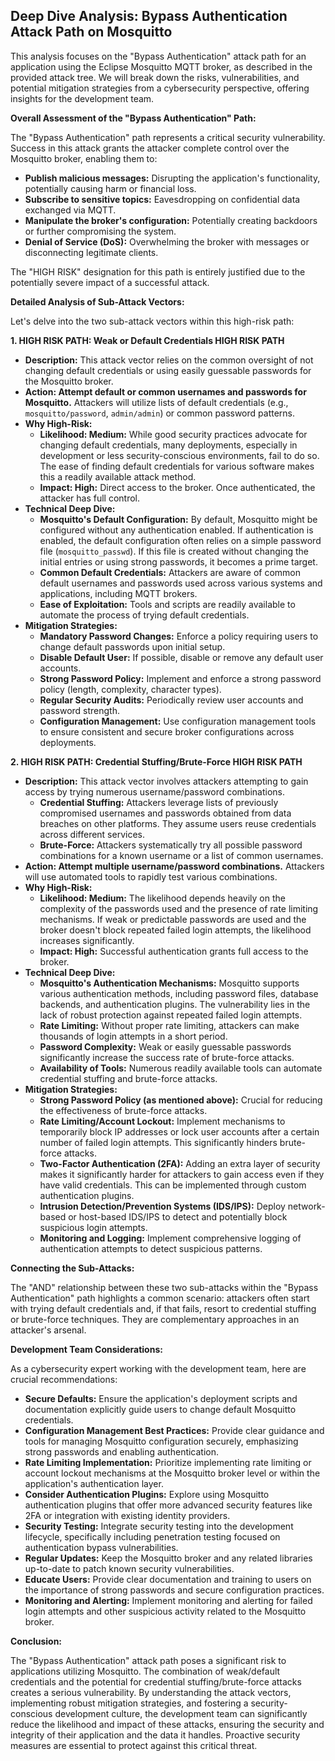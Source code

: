 ## Deep Dive Analysis: Bypass Authentication Attack Path on Mosquitto

This analysis focuses on the "Bypass Authentication" attack path for an application using the Eclipse Mosquitto MQTT broker, as described in the provided attack tree. We will break down the risks, vulnerabilities, and potential mitigation strategies from a cybersecurity perspective, offering insights for the development team.

**Overall Assessment of the "Bypass Authentication" Path:**

The "Bypass Authentication" path represents a critical security vulnerability. Success in this attack grants the attacker complete control over the Mosquitto broker, enabling them to:

* **Publish malicious messages:** Disrupting the application's functionality, potentially causing harm or financial loss.
* **Subscribe to sensitive topics:**  Eavesdropping on confidential data exchanged via MQTT.
* **Manipulate the broker's configuration:** Potentially creating backdoors or further compromising the system.
* **Denial of Service (DoS):** Overwhelming the broker with messages or disconnecting legitimate clients.

The "HIGH RISK" designation for this path is entirely justified due to the potentially severe impact of a successful attack.

**Detailed Analysis of Sub-Attack Vectors:**

Let's delve into the two sub-attack vectors within this high-risk path:

**1. HIGH RISK PATH: Weak or Default Credentials HIGH RISK PATH**

* **Description:** This attack vector relies on the common oversight of not changing default credentials or using easily guessable passwords for the Mosquitto broker.
* **Action: Attempt default or common usernames and passwords for Mosquitto.**  Attackers will utilize lists of default credentials (e.g., `mosquitto/password`, `admin/admin`) or common password patterns.
* **Why High-Risk:**
    * **Likelihood: Medium:** While good security practices advocate for changing default credentials, many deployments, especially in development or less security-conscious environments, fail to do so. The ease of finding default credentials for various software makes this a readily available attack method.
    * **Impact: High:**  Direct access to the broker. Once authenticated, the attacker has full control.
* **Technical Deep Dive:**
    * **Mosquitto's Default Configuration:** By default, Mosquitto might be configured without any authentication enabled. If authentication is enabled, the default configuration often relies on a simple password file (`mosquitto_passwd`). If this file is created without changing the initial entries or using strong passwords, it becomes a prime target.
    * **Common Default Credentials:** Attackers are aware of common default usernames and passwords used across various systems and applications, including MQTT brokers.
    * **Ease of Exploitation:**  Tools and scripts are readily available to automate the process of trying default credentials.
* **Mitigation Strategies:**
    * **Mandatory Password Changes:** Enforce a policy requiring users to change default passwords upon initial setup.
    * **Disable Default User:** If possible, disable or remove any default user accounts.
    * **Strong Password Policy:** Implement and enforce a strong password policy (length, complexity, character types).
    * **Regular Security Audits:** Periodically review user accounts and password strength.
    * **Configuration Management:** Use configuration management tools to ensure consistent and secure broker configurations across deployments.

**2. HIGH RISK PATH: Credential Stuffing/Brute-Force HIGH RISK PATH**

* **Description:** This attack vector involves attackers attempting to gain access by trying numerous username/password combinations.
    * **Credential Stuffing:** Attackers leverage lists of previously compromised usernames and passwords obtained from data breaches on other platforms. They assume users reuse credentials across different services.
    * **Brute-Force:** Attackers systematically try all possible password combinations for a known username or a list of common usernames.
* **Action: Attempt multiple username/password combinations.** Attackers will use automated tools to rapidly test various combinations.
* **Why High-Risk:**
    * **Likelihood: Medium:** The likelihood depends heavily on the complexity of the passwords used and the presence of rate limiting mechanisms. If weak or predictable passwords are used and the broker doesn't block repeated failed login attempts, the likelihood increases significantly.
    * **Impact: High:** Successful authentication grants full access to the broker.
* **Technical Deep Dive:**
    * **Mosquitto's Authentication Mechanisms:** Mosquitto supports various authentication methods, including password files, database backends, and authentication plugins. The vulnerability lies in the lack of robust protection against repeated failed login attempts.
    * **Rate Limiting:** Without proper rate limiting, attackers can make thousands of login attempts in a short period.
    * **Password Complexity:** Weak or easily guessable passwords significantly increase the success rate of brute-force attacks.
    * **Availability of Tools:** Numerous readily available tools can automate credential stuffing and brute-force attacks.
* **Mitigation Strategies:**
    * **Strong Password Policy (as mentioned above):**  Crucial for reducing the effectiveness of brute-force attacks.
    * **Rate Limiting/Account Lockout:** Implement mechanisms to temporarily block IP addresses or lock user accounts after a certain number of failed login attempts. This significantly hinders brute-force attacks.
    * **Two-Factor Authentication (2FA):**  Adding an extra layer of security makes it significantly harder for attackers to gain access even if they have valid credentials. This can be implemented through custom authentication plugins.
    * **Intrusion Detection/Prevention Systems (IDS/IPS):**  Deploy network-based or host-based IDS/IPS to detect and potentially block suspicious login attempts.
    * **Monitoring and Logging:**  Implement comprehensive logging of authentication attempts to detect suspicious patterns.

**Connecting the Sub-Attacks:**

The "AND" relationship between these two sub-attacks within the "Bypass Authentication" path highlights a common scenario: attackers often start with trying default credentials and, if that fails, resort to credential stuffing or brute-force techniques. They are complementary approaches in an attacker's arsenal.

**Development Team Considerations:**

As a cybersecurity expert working with the development team, here are crucial recommendations:

* **Secure Defaults:**  Ensure the application's deployment scripts and documentation explicitly guide users to change default Mosquitto credentials.
* **Configuration Management Best Practices:**  Provide clear guidance and tools for managing Mosquitto configuration securely, emphasizing strong passwords and enabling authentication.
* **Rate Limiting Implementation:**  Prioritize implementing rate limiting or account lockout mechanisms at the Mosquitto broker level or within the application's authentication layer.
* **Consider Authentication Plugins:** Explore using Mosquitto authentication plugins that offer more advanced security features like 2FA or integration with existing identity providers.
* **Security Testing:**  Integrate security testing into the development lifecycle, specifically including penetration testing focused on authentication bypass vulnerabilities.
* **Regular Updates:** Keep the Mosquitto broker and any related libraries up-to-date to patch known security vulnerabilities.
* **Educate Users:**  Provide clear documentation and training to users on the importance of strong passwords and secure configuration practices.
* **Monitoring and Alerting:** Implement monitoring and alerting for failed login attempts and other suspicious activity related to the Mosquitto broker.

**Conclusion:**

The "Bypass Authentication" attack path poses a significant risk to applications utilizing Mosquitto. The combination of weak/default credentials and the potential for credential stuffing/brute-force attacks creates a serious vulnerability. By understanding the attack vectors, implementing robust mitigation strategies, and fostering a security-conscious development culture, the development team can significantly reduce the likelihood and impact of these attacks, ensuring the security and integrity of their application and the data it handles. Proactive security measures are essential to protect against this critical threat.
